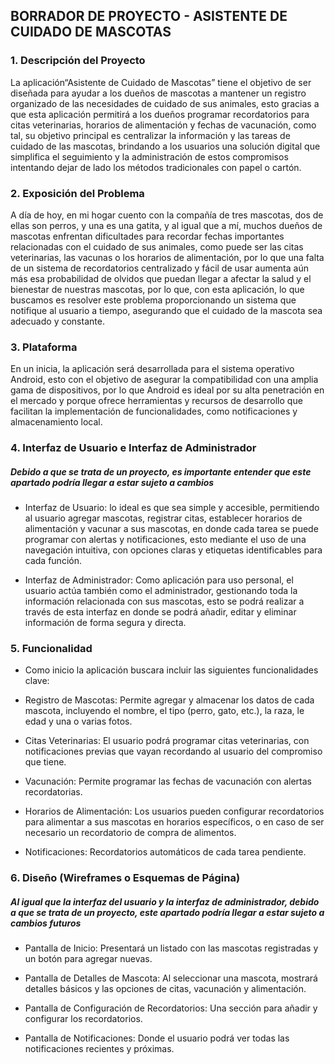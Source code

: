 ## BORRADOR DE PROYECTO - ASISTENTE DE CUIDADO DE MASCOTAS 

### 1. Descripción del Proyecto 

La aplicación“Asistente de Cuidado de Mascotas” tiene el objetivo de ser diseñada para ayudar a los dueños de mascotas a mantener un registro organizado de las necesidades de cuidado de sus animales, esto gracias a que esta aplicación permitirá a los dueños programar recordatorios para citas veterinarias, horarios de alimentación y fechas de vacunación, como tal, su objetivo principal es centralizar la información y las tareas de cuidado de las mascotas, brindando a los usuarios una solución digital que simplifica el seguimiento y la administración de estos compromisos intentando dejar de lado los métodos tradicionales con papel o cartón. 

### 2. Exposición del Problema 

A día de hoy, en mi hogar cuento con la compañía de tres mascotas, dos de ellas son perros, y una es una gatita, y al igual que a mí, muchos dueños de mascotas enfrentan dificultades para recordar fechas importantes relacionadas con el cuidado de sus animales, como puede ser las citas veterinarias, las vacunas o los horarios de alimentación, por lo que una falta de un sistema de recordatorios centralizado y fácil de usar aumenta aún más esa probabilidad de olvidos que puedan llegar a afectar la salud y el bienestar de nuestras mascotas, por lo que, con esta aplicación, lo que buscamos es resolver este problema proporcionando un sistema que notifique al usuario a tiempo, asegurando que el cuidado de la mascota sea adecuado y constante. 

### 3. Plataforma 

En un inicia, la aplicación será desarrollada para el sistema operativo Android, esto con el objetivo de asegurar la compatibilidad con una amplia gama de dispositivos, por lo que Android es ideal por su alta penetración en el mercado y porque ofrece herramientas y recursos de desarrollo que facilitan la implementación de funcionalidades, como notificaciones y almacenamiento local. 

### 4. Interfaz de Usuario e Interfaz de Administrador 

##### Debido a que se trata de un proyecto, es importante entender que este apartado podría llegar a estar sujeto a cambios

- Interfaz de Usuario: lo ideal es que sea simple y accesible, permitiendo al usuario agregar mascotas, registrar citas, establecer horarios de alimentación y vacunar a sus mascotas, en donde cada tarea se puede programar con alertas y notificaciones, esto mediante el uso de una navegación intuitiva, con opciones claras y etiquetas identificables para cada función. 

- Interfaz de Administrador: Como aplicación para uso personal, el usuario actúa también como el administrador, gestionando toda la información relacionada con sus mascotas, esto se podrá realizar a través de esta interfaz en donde se podrá añadir, editar y eliminar información de forma segura y directa. 

### 5. Funcionalidad 

- Como inicio la aplicación buscara incluir las siguientes funcionalidades clave: 

- Registro de Mascotas: Permite agregar y almacenar los datos de cada mascota, incluyendo el nombre, el tipo (perro, gato, etc.), la raza, le edad y una o varias fotos. 

- Citas Veterinarias: El usuario podrá programar citas veterinarias, con notificaciones previas que vayan recordando al usuario del compromiso que tiene. 

- Vacunación: Permite programar las fechas de vacunación con alertas recordatorias. 

- Horarios de Alimentación: Los usuarios pueden configurar recordatorios para alimentar a sus mascotas en horarios específicos, o en caso de ser necesario un recordatorio de compra de alimentos. 

- Notificaciones: Recordatorios automáticos de cada tarea pendiente. 

### 6. Diseño (Wireframes o Esquemas de Página) 

##### Al igual que la interfaz del usuario y la interfaz de administrador, debido a que se trata de un proyecto, este apartado podría llegar a estar sujeto a cambios futuros

- Pantalla de Inicio: Presentará un listado con las mascotas registradas y un botón para agregar nuevas. 

- Pantalla de Detalles de Mascota: Al seleccionar una mascota, mostrará detalles básicos y las opciones de citas, vacunación y alimentación. 

- Pantalla de Configuración de Recordatorios: Una sección para añadir y configurar los recordatorios. 

- Pantalla de Notificaciones: Donde el usuario podrá ver todas las notificaciones recientes y próximas. 
